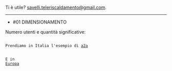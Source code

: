 Ti è utile? 
<a href="mailto:savelli.teleriscaldamento@gmail.com"> savelli.teleriscaldamento@gmail.com</a>.

------

 - #01 DIMENSIONAMENTO

Numero utenti e quantità significative:

<code>
Prendiamo in Italia l'esempio di <a href=https://www.a2a.eu/it/citta2a-teleriscaldamento-a2a-piu-case-calde-sostenibili-infografica>a2a</a>

E in <a href=https://publications.jrc.ec.europa.eu/repository/bitstream/JRC104437/study%20on%20efficient%20dhc%20systems%20in%20the%20eu%20-dec2016_final%20-%20public%20report6.pdf>Europa</a>
</code>
